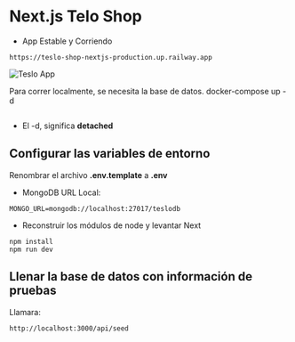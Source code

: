 # Next.js Telo Shop
* App Estable y Corriendo
```
https://teslo-shop-nextjs-production.up.railway.app
```
![Teslo App](https://github.com/Jair-vet/Teslo-Shop-NextJs/assets/63264620/c4c21bdb-8b49-40b6-98e0-a83ce23df29a)



Para correr localmente, se necesita la base de datos.
docker-compose up -d
```
```

* El -d, significa __detached__



## Configurar las variables de entorno
Renombrar el archivo __.env.template__ a __.env__
* MongoDB URL Local:
```
MONGO_URL=mongodb://localhost:27017/teslodb
```

* Reconstruir los módulos de node y levantar Next
```
npm install
npm run dev
```


## Llenar la base de datos con información de pruebas

Llamara:
```
http://localhost:3000/api/seed
